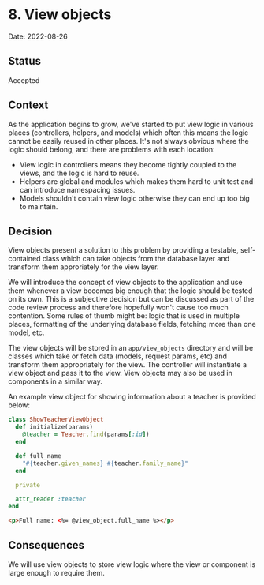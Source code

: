 # 8. View objects

Date: 2022-08-26

## Status

Accepted

## Context

As the application begins to grow, we've started to put view logic in various places (controllers, helpers, and models) which often this means the logic cannot be easily reused in other places. It's not always obvious where the logic should belong, and there are problems with each location:

- View logic in controllers means they become tightly coupled to the views, and the logic is hard to reuse.
- Helpers are global and modules which makes them hard to unit test and can introduce namespacing issues.
- Models shouldn't contain view logic otherwise they can end up too big to maintain.

## Decision

View objects present a solution to this problem by providing a testable, self-contained class which can take objects from the database layer and transform them approriately for the view layer.

We will introduce the concept of view objects to the application and use them whenever a view becomes big enough that the logic should be tested on its own. This is a subjective decision but can be discussed as part of the code review process and therefore hopefully won't cause too much contention. Some rules of thumb might be: logic that is used in multiple places, formatting of the underlying database fields, fetching more than one model, etc.

The view objects will be stored in an `app/view_objects` directory and will be classes which take or fetch data (models, request params, etc) and transform them appropriately for the view. The controller will instantiate a view object and pass it to the view. View objects may also be used in components in a similar way.

An example view object for showing information about a teacher is provided below:

```rb
class ShowTeacherViewObject
  def initialize(params)
    @teacher = Teacher.find(params[:id])
  end

  def full_name
    "#{teacher.given_names} #{teacher.family_name}"
  end

  private

  attr_reader :teacher
end
```

```html
<p>Full name: <%= @view_object.full_name %></p>
```

## Consequences

We will use view objects to store view logic where the view or component is large enough to require them.
